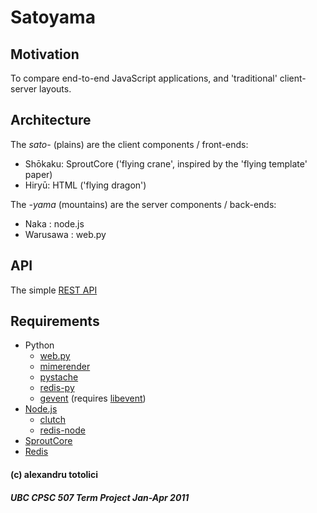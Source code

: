 # Satoyama #

## Motivation ##

To compare end-to-end JavaScript applications, and 'traditional' client-server layouts.

## Architecture ##

The *sato-* (plains) are the client components / front-ends:

* Shōkaku: SproutCore ('flying crane', inspired by the 'flying template' paper)
* Hiryū: HTML ('flying dragon')

The *-yama* (mountains) are the server components / back-ends:

* Naka : node.js
* Warusawa : web.py

## API ##

The simple [REST API](/totolici/satoyama/blob/master/API.md)

## Requirements ##

* Python
    * [web.py](http://webpy.org/)
    * [mimerender](http://code.google.com/p/mimerender/)
    * [pystache](https://github.com/defunkt/pystache)
    * [redis-py](https://github.com/andymccurdy/redis-py)
    * [gevent](http://www.gevent.org/) (requires [libevent](http://monkey.org/~provos/libevent/))
* [Node.js](http://nodejs.org/)
    * [clutch](https://github.com/clement/clutch)
    * [redis-node](https://github.com/bnoguchi/redis-node)
* [SproutCore](http://www.sproutcore.com/)
* [Redis](http://redis.io)

#### (c) alexandru totolici ####
##### UBC CPSC 507 Term Project Jan-Apr 2011 #####
